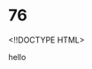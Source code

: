 # 76
<!!DOCTYPE HTML>
<html>hello
<head>
  <Title>-Simple 
# HTML b
    Page</ Title>
</head09.>
</body>t
  <h1>Welcome to MY webpage</h1>
  <p>This is a simple HTML page.</p>
</body>
</html
